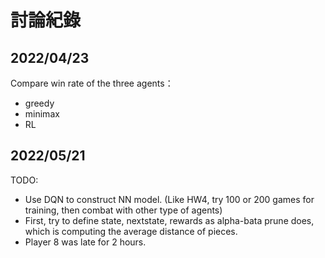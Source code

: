 # 討論紀錄

## 2022/04/23
Compare win rate of the three agents：
- greedy
- minimax
- RL

## 2022/05/21
TODO:   
- Use DQN to construct NN model. (Like HW4, try 100 or 200 games for training, then combat with other type of agents)
- First, try to define state, nextstate, rewards as alpha-bata prune does, which is computing the average distance of pieces.
- Player 8 was late for 2 hours.